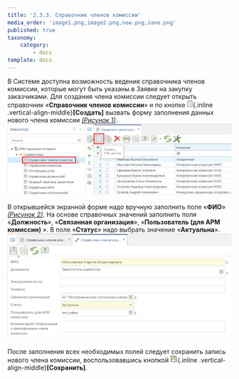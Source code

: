 ```yaml
---
title: '2.3.3. Справочник членов комиссии'
media_order: 'image1.png,image2.png,new.png,save.png'
published: true
taxonomy:
    category:
        - docs
template: docs
---
```


В Системе доступна возможность ведения справочника членов комиссии, которые могут быть указаны в Заявке на закупку заказчиками. Для создания члена комиссии следует открыть справочник «**Справочник членов комиссии**» и по кнопке ![](new.png){.inline .vertical-align-middle}**[Создать]** вызвать форму заполнения данных нового члена комиссии *[(Рисунок 1)](#ris-01)*.
![](image1.png?id=ris-01)

В открывшейся экранной форме надо вручную заполнить поле «**ФИО**» *[(Рисунок 2)](#ris-02)*. На основе справочных значений заполнить поля «**Должность**», «**Связанная организация**», «**Пользователь (для АРМ комиссии)** ». В поле «**Статус**» надо выбрать значение «**Актуальна**».
![](image2.png?id=ris-02)

После заполнения всех необходимых полей следует сохранить запись нового члена комиссии, воспользовавшись кнопкой ![](save.png){.inline .vertical-align-middle}**[Сохранить]**.